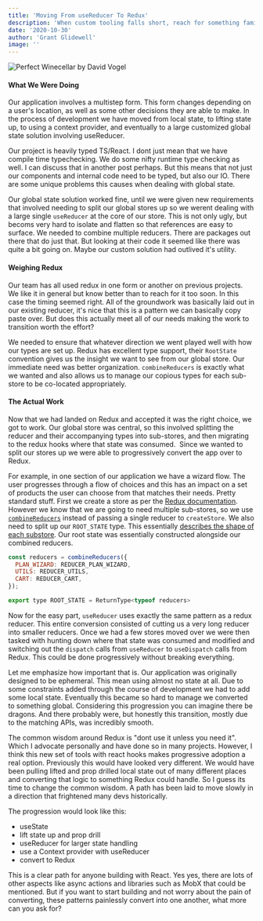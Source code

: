 ```yaml
---
title: 'Moving From useReducer To Redux'
description: 'When custom tooling falls short, reach for something familiar and well proven.'
date: '2020-10-30'
author: 'Grant Glidewell'
image: ''
---
```


![Perfect Winecellar by David Vogel](https://images.unsplash.com/photo-1528823872057-9c018a7a7553?ixlib=rb-1.2.1&ixid=eyJhcHBfaWQiOjEyMDd9&auto=format&fit=crop&w=1950&q=80)

#### What We Were Doing

Our application involves a multistep form. This form changes depending on a user's location, as well as some other decisions they are able to make. In the process of development we have moved from local state, to lifting state up, to using a context provider, and eventually to a large customized global state solution involving useReducer.

Our project is heavily typed TS/React. I dont just mean that we have compile time typechecking. We do some nifty runtime type checking as well. I can discuss that in another post perhaps. But this means that not just our components and internal code need to be typed, but also our IO. There are some unique problems this causes when dealing with global state.

Our global state solution worked fine, until we were given new requirements that involved needing to split our global stores up so we werent dealing with a large single `useReducer` at the core of our store. This is not only ugly, but becoms very hard to isolate and flatten so that references are easy to surface. We needed to combine multiple reducers. There are packages out there that do just that. But looking at their code it seemed like there was quite a bit going on. Maybe our custom solution had outlived it's utility.

#### Weighing Redux

Our team has all used redux in one form or another on previous projects. We like it in general but know better than to reach for it too soon. In this case the timing seemed right. All of the groundwork was basically laid out in our existing reducer, it's nice that this is a pattern we can basically copy paste over. But does this actually meet all of our needs making the work to transition worth the effort?

We needed to ensure that whatever direction we went played well with how our types are set up. Redux has excellent type support, their `RootState` convention gives us the insight we want to see from our global store. Our immediate need was better organization. `combineReducers` is exactly what we wanted and also allows us to manage our copious types for each sub-store to be co-located appropriately. 

#### The Actual Work

Now that we had landed on Redux and accepted it was the right choice, we got to work. Our global store was central, so this involved splitting the reducer and their accompanying types into sub-stores, and then migrating to the redux hooks where that state was consumed.  Since we wanted to split our stores up we were able to progressively convert the app over to Redux. 

For example, in one section of our application we have a wizard flow. The user progresses through a flow of choices and this has an impact on a set of products the user can choose from that matches their needs. Pretty standard stuff. First we create a store as per the [Redux documentation](https://redux.js.org/api/createstore). However we know that we are going to need multiple sub-stores, so we use [`combineReducers`](https://redux.js.org/api/combinereducers) instead of passing a single reducer to `createStore`. We also need to split up our `ROOT_STATE` type. This essentially [describes the shape of each substore](https://redux.js.org/recipes/usage-with-typescript#typing-the-usedispatch-hook). Our root state was essentially constructed alongside our combined reducers.

```javascript
const reducers = combineReducers({
  PLAN_WIZARD: REDUCER_PLAN_WIZARD,
  UTILS: REDUCER_UTILS,
  CART: REDUCER_CART,
});

export type ROOT_STATE = ReturnType<typeof reducers>
```

Now for the easy part, `useReducer` uses exactly the same pattern as a redux reducer. This entire conversion consisted of cutting us a very long reducer into smaller reducers. Once we had a few stores moved over we were then tasked with hunting down where that state was consumed and modified and switching out the `dispatch` calls from `useReducer` to `useDispatch` calls from Redux. This could be done progressively without breaking everything. 

Let me emphasize how important that is. Our application was originally designed to be ephemeral. This mean using almost no state at all. Due to some constraints added through the course of development we had to add some local state. Eventually this became so hard to manage we converted to something global. Considering this progression you can imagine there be dragons. And there probably were, but honestly this transition, mostly due to the matching APIs, was incredibly smooth. 

The common wisdom around Redux is "dont use it unless you need it". Which I advocate personally and have done so in many projects. However, I think this new set of tools with react hooks makes progressive adoption a real option. Previously this would have looked very different. We would have been pulling lifted and prop drilled local state out of many different places and converting that logic to something Redux could handle. So I guess its time to change the common wisdom. A path has been laid to move slowly in a direction that frightened many devs historically. 

The progression would look like this:
 - useState
 - lift state up and prop drill
 - useReducer for larger state handling
 - use a Context provider with useReducer
 - convert to Redux

This is a clear path for anyone building with React. Yes yes, there are lots of other aspects like async actions and libraries such as MobX that could be mentioned. But if you want to start building and not worry about the pain of converting, these patterns painlessly convert into one another, what more can you ask for?